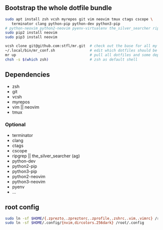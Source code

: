## Bootstrap the whole dotfile bundle

```bash
sudo apt install zsh vcsh myrepos git vim neovim tmux ctags cscope \
   terminator clang python-pip python-dev python3-pip
# python-neovim python2-neovim pyenv-virtualenv the_silver_searcher ripgrep
sudo pip2 install neovim
sudo pip3 install neovim

vcsh clone git@github.com:stfl/mr.git  # check out the base for all my dotfiles
~/.local/bin/mr_conf.sh                # edit which dotfiles should be pulled in
mr up                                  # pull all dotfiles and some dependencies
chsh -s $(which zsh)                   # zsh as default shell
```

## Dependencies

- zsh
- git
- vcsh
- myrepos
- vim || neovim
- tmux

### Optional

- terminator
- clang
- ctags
- cscope
- ripgrep || the_silver_searcher (ag)
- python-dev
- python2-pip
- python3-pip
- python2-neovim
- python3-neovim
- pyenv
- ...

## root config

```bash
sudo ln -sf $HOME/{.zprezto,.zpreztorc,.zprofile,.zshrc,.vim,.vimrc} /root
sudo ln -sf $HOME/.config/{nvim,dircolors.256dark} /root/.config
```
